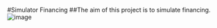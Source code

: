 #Simulator Financing 
##The aim of this project is to simulate financing.
![image](https://github.com/DaianeFariass/SimuladorFinanciamento/assets/131015336/0ec1e9cb-42b3-416d-a98b-d0f24480a514)



